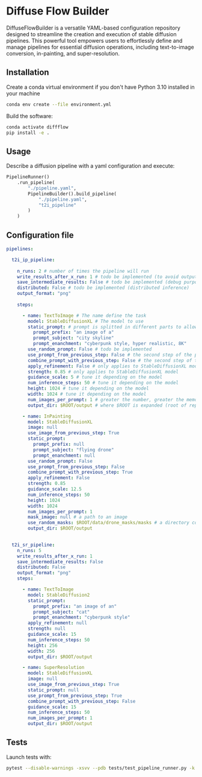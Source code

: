 # Diffuse Flow Builder

DiffuseFlowBuilder is a versatile YAML-based configuration repository designed to streamline the creation and execution of stable diffusion pipelines. This powerful tool empowers users to effortlessly define and manage pipelines for essential diffusion operations, including text-to-image conversion, in-painting, and super-resolution.

## Installation
Create a conda virtual environment if you don't have Python 3.10 installed in your machine
```bash
conda env create --file environment.yml 
```

Build the software:
```bash
conda activate diffflow
pip install -e .
```

## Usage
Describe a diffusion pipeline with a yaml configuration and execute:
```python
PipelineRunner()
    .run_pipeline(
        "./pipeline.yaml", 
        PipelineBuilder().build_pipeline(
            "./pipeline.yaml", 
            "t2i_pipeline"
        )
    )
```

## Configuration file
```yaml
pipelines:

  t2i_ip_pipeline:
    
    n_runs: 2 # number of times the pipeline will run
    write_results_after_x_run: 1 # todo be implemented (to avoid output loss in case of a crash)
    save_intermediate_results: False # todo be implemented (debug purposes)
    distributed: False # todo be implemented (distributed inference)
    output_format: "png"
    
    steps:

      - name: TextToImage # The name define the task
        model: StableDiffusionXL # The model to use
        static_prompt: # prompt is splitted in different parts to allow flexibility with random prompt generation
          prompt_prefix: "an image of a"
          prompt_subject: "city skyline"
          prompt_enanchment: "cyberpunk style, hyper realistic, 8K"
        use_random_prompt: False # todo be implemented
        use_prompt_from_previous_step: False # the second step of the pipeline may want to use the output of the previous step
        combine_prompt_with_previous_step: False # the second step of the pipeline may want to use the output of the previous step. In this case, if prompt_prefix, prompt_subject or prompt_enanchment is null, it will be overridden from the corresponding prompt part of the previous step. 
        apply_refinement: False # only applies to StableDiffusionXL model 
        strength: 0.85 # only applies to StableDiffusionXL model
        guidance_scale: 5 # tune it depending on the model
        num_inference_steps: 50 # tune it depending on the model
        height: 1024 # tune it depending on the model
        width: 1024 # tune it depending on the model
        num_images_per_prompt: 1 # greater the number, greater the memory requirement
        output_dir: $ROOT/output # where $ROOT is expanded (root of repository) 

      - name: InPainting
        model: StableDiffusionXL
        image: null
        use_image_from_previous_step: True
        static_prompt:
          prompt_prefix: null
          prompt_subject: "flying drone"
          prompt_enanchment: null
        use_random_prompt: False
        use_prompt_from_previous_step: False
        combine_prompt_with_previous_step: True
        apply_refinement: False
        strength: 0.85
        guidance_scale: 12.5
        num_inference_steps: 50
        height: 1024
        width: 1024
        num_images_per_prompt: 1
        mask_image: null # a path to an image 
        use_random_masks: $ROOT/data/drone_masks/masks # a directory containing n images   
        output_dir: $ROOT/output

  
  t2i_sr_pipeline:
    n_runs: 5
    write_results_after_x_run: 1
    save_intermediate_results: False
    distributed: False
    output_format: "png"
    steps:

      - name: TextToImage
        model: StableDiffusion2
        static_prompt:
          prompt_prefix: "an image of an"
          prompt_subject: "cat"
          prompt_enanchment: "cyberpunk style"
        apply_refinement: null
        strength: null
        guidance_scale: 15
        num_inference_steps: 50
        height: 256
        width: 256
        output_dir: $ROOT/output

      - name: SuperResolution
        model: StableDiffusionXL
        image: null
        use_image_from_previous_step: True
        static_prompt: null
        use_prompt_from_previous_step: True
        combine_prompt_with_previous_step: False
        guidance_scale: 15
        num_inference_steps: 50
        num_images_per_prompt: 1
        output_dir: $ROOT/output

```

## Tests
Launch tests with:
```bash
pytest --disable-warnings -xsvv --pdb tests/test_pipeline_runner.py -k t2i_ip_pipeline
```
